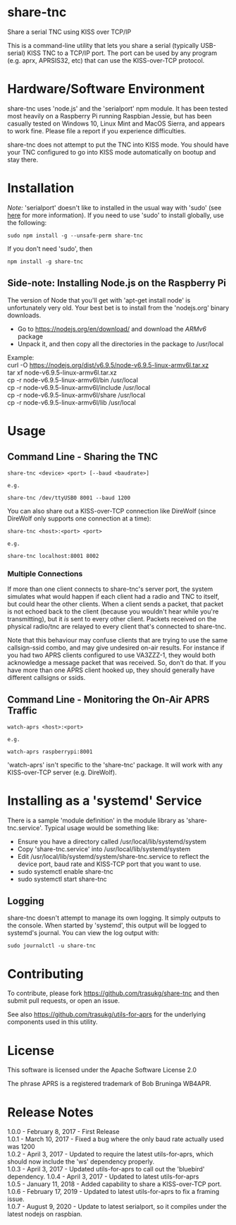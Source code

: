 # share-tnc

Share a serial TNC using KISS over TCP/IP

This is a command-line utility that lets you share a serial (typically USB-serial)
KISS TNC to a TCP/IP port.  The port can be used by any program (e.g. aprx, APRSIS32, etc)
that can use the KISS-over-TCP protocol.

# Hardware/Software Environment

share-tnc uses 'node.js' and the 'serialport' npm module.  It has been tested most
heavily on a Raspberry Pi running Raspbian Jessie, but has been casually tested on
Windows 10, Linux Mint and MacOS Sierra, and appears to work fine.  Please file a
report if you experience difficulties.

share-tnc does not attempt to put the TNC into KISS mode.  You should have your TNC
configured to go into KISS mode automatically on bootup and stay there.

# Installation

_Note:_ 'serialport' doesn't like to installed in the usual way with 'sudo'
(see [here](https://github.com/EmergingTechnologyAdvisors/node-serialport#sudo--root)
for more information).  If you need to use 'sudo' to install globally, use
the following:

    sudo npm install -g --unsafe-perm share-tnc  

If you don't need 'sudo', then

    npm install -g share-tnc  

## Side-note: Installing Node.js on the Raspberry Pi

The version of Node that you'll get with 'apt-get install node' is unfortunately very
old.  Your best bet is to install from the 'nodejs.org' binary downloads.  
- Go to https://nodejs.org/en/download/ and download the _ARMv6_ package  
- Unpack it, and then copy all the directories in the package to /usr/local  

Example:  
    curl -O https://nodejs.org/dist/v6.9.5/node-v6.9.5-linux-armv6l.tar.xz  
    tar xf node-v6.9.5-linux-armv6l.tar.xz  
    cp -r node-v6.9.5-linux-armv6l/bin /usr/local  
    cp -r node-v6.9.5-linux-armv6l/include /usr/local  
    cp -r node-v6.9.5-linux-armv6l/share /usr/local  
    cp -r node-v6.9.5-linux-armv6l/lib /usr/local  

# Usage

## Command Line - Sharing the TNC

    share-tnc <device> <port> [--baud <baudrate>]  

    e.g.

    share-tnc /dev/ttyUSB0 8001 --baud 1200  

You can also share out a KISS-over-TCP connection like DireWolf (since DireWolf
only supports one connection at a time):

    share-tnc <host>:<port> <port>  

    e.g.  

    share-tnc localhost:8001 8002

### Multiple Connections

If more than one client connects to share-tnc's server port, the system simulates
what would happen if each client had a radio and TNC to itself, but could hear
the other clients.  When a client sends a packet, that packet is not echoed back to
the client (because you wouldn't hear while you're transmitting),
but it _is_ sent to every other client.  Packets received on the
physical radio/tnc are relayed to every client that's connected to share-tnc.

Note that this behaviour may confuse clients that are trying
to use the same callsign-ssid
combo, and may give undesired on-air results.  For instance if you had two APRS clients
configured to use VA3ZZZ-1, they would both acknowledge a message packet that was
received.  So, don't do that.  If you have more than one APRS client hooked up, they
should generally have different callsigns or ssids.  

## Command Line - Monitoring the On-Air APRS Traffic

    watch-aprs <host>:<port>

    e.g.

    watch-aprs raspberrypi:8001

'watch-aprs' isn't specific to the 'share-tnc' package.  It will work with any
KISS-over-TCP server (e.g. DireWolf).

# Installing as a 'systemd' Service

There is a sample 'module definition' in the module library as 'share-tnc.service'.
Typical usage would be something like:

- Ensure you have a directory called /usr/local/lib/systemd/system  
- Copy 'share-tnc.service' into /usr/local/lib/systemd/system  
- Edit /usr/local/lib/systemd/system/share-tnc.service to reflect the device port,
baud rate and KISS-TCP port that you want to use.  
- sudo systemctl enable share-tnc  
- sudo systemctl start share-tnc  

## Logging

share-tnc doesn't attempt to manage its own logging.  It simply outputs to the
console.  When started by 'systemd', this output will be logged to systemd's journal.
You can view the log output with:

    sudo journalctl -u share-tnc  

# Contributing  

To contribute, please fork https://github.com/trasukg/share-tnc and then submit
pull requests, or open an issue.

See also https://github.com/trasukg/utils-for-aprs for the underlying components
used in this utility.

# License

This software is licensed under the Apache Software License 2.0

The phrase APRS is a registered trademark of Bob Bruninga WB4APR.

# Release Notes

1.0.0 - February 8, 2017 - First Release  
1.0.1 - March 10, 2017 - Fixed a bug where the only baud rate actually used was 1200  
1.0.2 - April 3, 2017 - Updated to require the latest utils-for-aprs, which should
now include the 'ws' dependency properly.  
1.0.3 - April 3, 2017 - Updated utils-for-aprs to call out the 'bluebird' dependency.
1.0.4 - April 3, 2017 - Updated to latest utils-for-aprs  
1.0.5 - January 11, 2018 - Added capability to share a KISS-over-TCP port.  
1.0.6 - February 17, 2019 - Updated to latest utils-for-aprs to fix a framing
issue.  
1.0.7 - August 9, 2020 - Update to latest serialport, so it compiles under the
latest nodejs on raspbian.  
